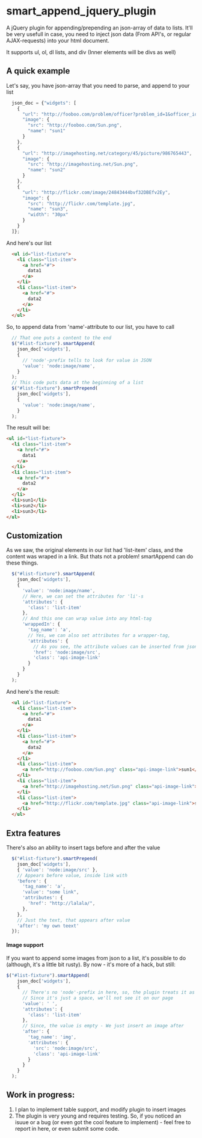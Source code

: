 smart_append_jquery_plugin
==========================

A jQuery plugin for appending/prepending an json-array of data to lists. It'll be very usefull in case, you need to inject json data (From API's, or regular AJAX-requests) into your html document.

It supports ul, ol, dl lists, and div (Inner elements will be divs as well)

A quick example
--------------

Let's say, you have json-array that you need to parse, and append to your list
```javascript
  json_doc = {"widgets": [
    {
      "url": "http://fooboo.com/problem/officer?problem_id=1&officer_id=42",
      "image": { 
        "src": "http://fooboo.com/Sun.png",
        "name": "sun1"
      }
    },
    {
      "url": "http://imagehosting.net/category/45/picture/986765443",
      "image": { 
        "src": "http://imagehosting.net/Sun.png",
        "name": "sun2"
      }
    },
    {
      "url": "http://flickr.com/image/24843444bvf32DBEfv2Ey",
      "image": { 
        "src": "http://flickr.com/template.jpg",
        "name": "sun3",
        "width": "30px"
      }
    }
  ]};
```
And here's our list
```html
  <ul id="list-fixture">
    <li class="list-item">
      <a href="#">
        data1
      </a>
    </li>
    <li class="list-item">
      <a href="#">
        data2
      </a>
    </li>
  </ul>
```
So, to append data from 'name'-attribute to our list, you have to call

```javascript
  // That one puts a content to the end
  $("#list-fixture").smartAppend(
    json_doc['widgets'], 
    {
      // 'node'-prefix tells to look for value in JSON
      'value': 'node:image/name',
    }
  );
  // This code puts data at the beginning of a list
  $("#list-fixture").smartPrepend(
    json_doc['widgets'], 
    {
      'value': 'node:image/name',
    }
  );
```

The result will be:
```html
<ul id="list-fixture">
  <li class="list-item">
    <a href="#">
      data1
    </a>
  </li>
  <li class="list-item">
    <a href="#">
      data2
    </a>
  </li>
  <li>sun1</li>
  <li>sun2</li>
  <li>sun3</li>
</ul>
```

Customization
-------------
As we saw, the original elements in our list had 'list-item' class, and the content was wraped in a link. But thats not a problem! smartAppend can do these things.

```javascript
  $("#list-fixture").smartAppend(
    json_doc['widgets'], 
    {
      'value': 'node:image/name',
      // Here, we can set the attributes for 'li'-s
      'attributes': {
        'class': 'list-item'
      },
      // And this one can wrap value into any html-tag
      'wrappedIn': {
        'tag_name': 'a',
        // Yes, we can also set attributes for a wrapper-tag, 
        'attributes': { 
          // As you see, the attribute values can be inserted from json
          'href': 'node:image/src',
          'class': 'api-image-link'
        }
      }
    }
  );
```
And here's the result:
```html
  <ul id="list-fixture">
    <li class="list-item">
      <a href="#">
        data1
      </a>
    </li>
    <li class="list-item">
      <a href="#">
        data2
      </a>
    </li>
    <li class="list-item">
      <a href="http://fooboo.com/Sun.png" class="api-image-link">sun1</a>
    </li>
    <li class="list-item">
      <a href="http://imagehosting.net/Sun.png" class="api-image-link">sun2</a>
    </li>
    <li class="list-item">
      <a href="http://flickr.com/template.jpg" class="api-image-link">sun3</a>
    </li>
  </ul>
```
Extra features
--------------

There's also an ability to insert tags before and after the value

```javascript
  $("#list-fixture").smartPrepend(
    json_doc['widgets'], 
    { 'value': 'node:image/src' },
    // Appears before value, inside link with
    'before': {
      'tag_name': 'a',
      'value': "some link",
      'attributes': {
        'href': "http://lalala/",
      },
    },
    // Just the text, that appears after value
    'after': 'my own teext'
  });
```

#### Image support

If you want to append some images from json to a list, it's possible to do (although, it's a little bit rusty). By now - it's more of a hack, but still:
```javascript
$("#list-fixture").smartAppend(
    json_doc['widgets'], 
    {
      // There's no 'node'-prefix in here, so, the plugin treats it as regular text
      // Since it's just a space, we'll not see it on our page
      'value': ' ',
      'attributes': {
        'class': 'list-item'
      },
      // Since, the value is empty - We just insert an image after
      'after': {
        'tag_name': 'img',
        'attributes': { 
          'src': 'node:image/src',
          'class': 'api-image-link'
        }
      }
    }
  );
```

Work in progress:
-----------------
1. I plan to implement table support, and modify plugin to insert images
2. The plugin is very young and requires testing. So, if you noticed an isuue or a bug (or even got the cool feature to implement) - feel free to report in here, or even submit some code.
